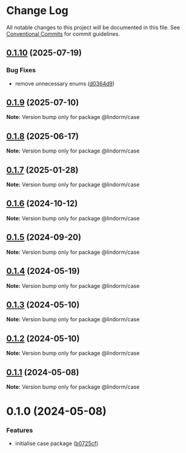 # Change Log

All notable changes to this project will be documented in this file.
See [Conventional Commits](https://conventionalcommits.org) for commit guidelines.

## [0.1.10](https://github.com/lindorm-io/monorepo/compare/@lindorm/case@0.1.9...@lindorm/case@0.1.10) (2025-07-19)

### Bug Fixes

- remove unnecessary enums ([d0364d9](https://github.com/lindorm-io/monorepo/commit/d0364d97ad0dc621a1020d4ddba8d3a87959838d))

## [0.1.9](https://github.com/lindorm-io/monorepo/compare/@lindorm/case@0.1.8...@lindorm/case@0.1.9) (2025-07-10)

**Note:** Version bump only for package @lindorm/case

## [0.1.8](https://github.com/lindorm-io/monorepo/compare/@lindorm/case@0.1.7...@lindorm/case@0.1.8) (2025-06-17)

**Note:** Version bump only for package @lindorm/case

## [0.1.7](https://github.com/lindorm-io/monorepo/compare/@lindorm/case@0.1.6...@lindorm/case@0.1.7) (2025-01-28)

**Note:** Version bump only for package @lindorm/case

## [0.1.6](https://github.com/lindorm-io/monorepo/compare/@lindorm/case@0.1.5...@lindorm/case@0.1.6) (2024-10-12)

**Note:** Version bump only for package @lindorm/case

## [0.1.5](https://github.com/lindorm-io/monorepo/compare/@lindorm/case@0.1.4...@lindorm/case@0.1.5) (2024-09-20)

**Note:** Version bump only for package @lindorm/case

## [0.1.4](https://github.com/lindorm-io/monorepo/compare/@lindorm/case@0.1.3...@lindorm/case@0.1.4) (2024-05-19)

**Note:** Version bump only for package @lindorm/case

## [0.1.3](https://github.com/lindorm-io/monorepo/compare/@lindorm/case@0.1.2...@lindorm/case@0.1.3) (2024-05-10)

**Note:** Version bump only for package @lindorm/case

## [0.1.2](https://github.com/lindorm-io/monorepo/compare/@lindorm/case@0.1.1...@lindorm/case@0.1.2) (2024-05-10)

**Note:** Version bump only for package @lindorm/case

## [0.1.1](https://github.com/lindorm-io/monorepo/compare/@lindorm/case@0.1.0...@lindorm/case@0.1.1) (2024-05-08)

**Note:** Version bump only for package @lindorm/case

# 0.1.0 (2024-05-08)

### Features

- initialise case package ([b0725cf](https://github.com/lindorm-io/monorepo/commit/b0725cf548998730598532465bba3ee62e0a06d9))
